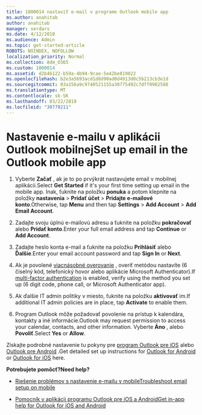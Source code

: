 ```yaml
---
title: 1800014 nastaviť e-mail v programe Outlook mobile app
ms.author: anahitab
author: anahitab
manager: serdars
ms.date: 4/12/2018
ms.audience: Admin
ms.topic: get-started-article
ROBOTS: NOINDEX, NOFOLLOW
localization_priority: Normal
ms.collection: Adm_O365
ms.custom: 1800014
ms.assetid: d2b46122-b59a-4b94-9cae-5e42be819022
ms.openlocfilehash: b2e3a5693acd1d8d90ad0d4913d0c5b213cb3e1d
ms.sourcegitcommit: 03a156a9c9740521155a30775492c7dff0982588
ms.translationtype: MT
ms.contentlocale: sk-SK
ms.lasthandoff: 03/22/2019
ms.locfileid: "30779211"
---
```

# <a name="set-up-email-in-the-outlook-mobile-app"></a><span data-ttu-id="fc8b3-102">Nastavenie e-mailu v aplikácii Outlook mobilnej</span><span class="sxs-lookup"><span data-stu-id="fc8b3-102">Set up email in the Outlook mobile app</span></span>

1. <span data-ttu-id="fc8b3-103">Vyberte **Začať** , ak je to po prvýkrát nastavujete email v mobilnej aplikácii.</span><span class="sxs-lookup"><span data-stu-id="fc8b3-103">Select **Get Started** if it's your first time setting up email in the mobile app.</span></span> <span data-ttu-id="fc8b3-104">Inak, ťuknite na položku **ponuka** a potom klepnite na položky **nastavenia** \> **Pridať účet** \> **Pridajte e-mailové konto**.</span><span class="sxs-lookup"><span data-stu-id="fc8b3-104">Otherwise, tap **Menu** and then tap **Settings** \> **Add Account** \> **Add Email Account**.</span></span> 
    
2. <span data-ttu-id="fc8b3-105">Zadajte svoju úplnú e-mailovú adresu a ťuknite na položku **pokračovať** alebo **Pridať konto**.</span><span class="sxs-lookup"><span data-stu-id="fc8b3-105">Enter your full email address and tap **Continue** or **Add Account**.</span></span>
    
3. <span data-ttu-id="fc8b3-106">Zadajte heslo konta e-mail a ťuknite na položku **Prihlásiť** alebo **Ďalšie**.</span><span class="sxs-lookup"><span data-stu-id="fc8b3-106">Enter your email account password and tap **Sign In** or **Next**.</span></span> 
    
4. <span data-ttu-id="fc8b3-107">Ak je povolené [viacnásobné overovanie](https://support.office.com/article/8f0454b2-f51a-4d9c-bcde-2c48e41621c6.aspx) , overiť metódou nastavíte (6 číselný kód, telefonický hovor alebo aplikácie Microsoft Authenticator).</span><span class="sxs-lookup"><span data-stu-id="fc8b3-107">If [multi-factor authentication](https://support.office.com/article/8f0454b2-f51a-4d9c-bcde-2c48e41621c6.aspx) is enabled, verify using the method you set up (6 digit code, phone call, or Microsoft Authenticator app).</span></span> 
    
5. <span data-ttu-id="fc8b3-108">Ak ďalšie IT admin politiky v miesto, ťuknite na položku **aktivovať** im.</span><span class="sxs-lookup"><span data-stu-id="fc8b3-108">If additional IT admin policies are in place, tap **Activate** to enable them.</span></span> 
    
6. <span data-ttu-id="fc8b3-109">Program Outlook môže požadovať povolenie na prístup k kalendára, kontakty a iné informácie.</span><span class="sxs-lookup"><span data-stu-id="fc8b3-109">Outlook may request permission to access your calendar, contacts, and other information.</span></span> <span data-ttu-id="fc8b3-110">Vyberte **Áno** , alebo **Povoliť**.</span><span class="sxs-lookup"><span data-stu-id="fc8b3-110">Select **Yes** or **Allow**.</span></span> 
    
<span data-ttu-id="fc8b3-111">Získajte podrobné nastavenie tu pokyny pre [program Outlook pre iOS](https://support.office.com/article/b2de2161-cc1d-49ef-9ef9-81acd1c8e234.aspx) alebo [Outlook pre Android](https://support.office.com/article/886db551-8dfa-4fd5-b835-f8e532091872.aspx) .</span><span class="sxs-lookup"><span data-stu-id="fc8b3-111">Get detailed set up instructions for [Outlook for Android](https://support.office.com/article/886db551-8dfa-4fd5-b835-f8e532091872.aspx) or [Outlook for iOS](https://support.office.com/article/b2de2161-cc1d-49ef-9ef9-81acd1c8e234.aspx) here.</span></span> 
  
 <span data-ttu-id="fc8b3-112">**Potrebujete pomôcť?**</span><span class="sxs-lookup"><span data-stu-id="fc8b3-112">**Need help?**</span></span>
  
- [<span data-ttu-id="fc8b3-113">Riešenie problémov s nastavenie e-mailu v mobile</span><span class="sxs-lookup"><span data-stu-id="fc8b3-113">Troubleshoot email setup on mobile</span></span>](https://support.office.com/article/a264ef01-9c88-48fb-9285-7017e4f31f02.aspx)
    
- [<span data-ttu-id="fc8b3-114">Pomocník v aplikácii programu Outlook pre iOS a Android</span><span class="sxs-lookup"><span data-stu-id="fc8b3-114">Get in-app help for Outlook for iOS and Android</span></span>](https://support.office.com/article/218a22d1-9fa5-4889-b689-de1c63493243.aspx#ID0EAABAAA=Contact_Support)
    

